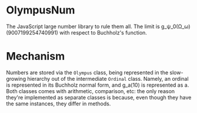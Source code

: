 # OlympusNum
The JavaScript large number library to rule them all. The limit is g_ψ_0(Ω_ω)(9007199254740991) with respect to Buchholz's function.

# Mechanism

Numbers are stored via the <code>Olympus</code> class, being represented in the slow-growing hierarchy out of the intermediate <code>Ordinal</code> class. Namely, an ordinal is represented in its Buchholz normal form, and g_a(10) is represented as a. Both classes comes with arithmetic, comparison, etc: the only reason they're implemented as separate classes is because, even though they have the same instances, they differ in methods.
